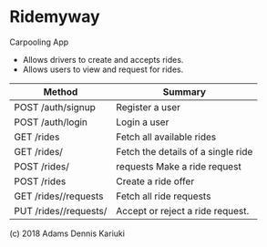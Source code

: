# Ridemyway

Carpooling App

- Allows drivers to create and accepts rides.
- Allows users to view and request for rides.

| Method | Summary |
| --- | --- |
|POST /auth/signup |	Register a user|
|POST /auth/login |	Login a user|
|GET /rides |	Fetch all available rides|
|GET /rides/<rideId>	| Fetch the details of a single ride|
|POST /rides/<rideId> | requests	Make a ride request|
|POST /rides |	Create a ride offer|
|GET /rides/<rideId>/requests |	Fetch all ride requests|
|PUT /rides/<rideId>/requests/<requestId> |	Accept or reject a ride request.|


(c) 2018 Adams Dennis Kariuki
